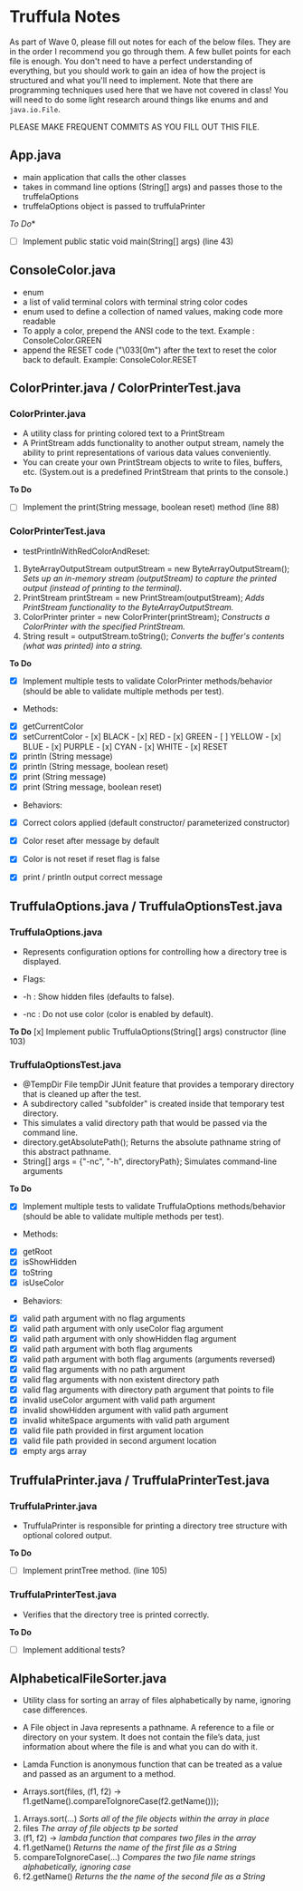 # Truffula Notes
As part of Wave 0, please fill out notes for each of the below files. They are in the order I recommend you go through them. A few bullet points for each file is enough. You don't need to have a perfect understanding of everything, but you should work to gain an idea of how the project is structured and what you'll need to implement. Note that there are programming techniques used here that we have not covered in class! You will need to do some light research around things like enums and and `java.io.File`.

PLEASE MAKE FREQUENT COMMITS AS YOU FILL OUT THIS FILE.

## App.java
- main application that calls the other classes
- takes in command line options (String[] args) and passes those to the truffelaOptions 
- truffelaOptions object is passed to truffulaPrinter

*To Do**
- [ ] Implement public static void main(String[] args) (line 43)


## ConsoleColor.java
- enum
- a list of valid terminal colors with terminal string color codes
- enum used to define a collection of named values, making code more readable 
- To apply a color, prepend the ANSI code to the text. Example : ConsoleColor.GREEN
- append the RESET code ("\033[0m") after the text to reset the color back to default. Example: ConsoleColor.RESET


## ColorPrinter.java / ColorPrinterTest.java

### ColorPrinter.java
- A utility class for printing colored text to a PrintStream
- A PrintStream adds functionality to another output stream, namely the ability to print representations of various data values conveniently.
- You can create your own PrintStream objects to write to files, buffers, etc.  (System.out is a predefined PrintStream that prints to the console.)

**To Do**
 - [ ] Implement the print(String message, boolean reset) method (line 88)

### ColorPrinterTest.java
- testPrintlnWithRedColorAndReset:
 1. ByteArrayOutputStream outputStream = new ByteArrayOutputStream(); *Sets up an in-memory stream (outputStream) to capture the printed output (instead of printing to the terminal).*
 2. PrintStream printStream = new PrintStream(outputStream); *Adds PrintStream functionality to the ByteArrayOutputStream.*
 3. ColorPrinter printer = new ColorPrinter(printStream); *Constructs a ColorPrinter with the specified PrintStream.*
 4. String result = outputStream.toString(); *Converts the buffer's contents (what was printed) into a string.*

**To Do**
-[x] Implement multiple tests to validate ColorPrinter methods/behavior (should be able to validate multiple methods per test).

- Methods:
 - [x] getCurrentColor
 - [x] setCurrentColor - [x] BLACK - [x] RED - [x] GREEN - [ ] YELLOW - [x] BLUE - [x] PURPLE - [x] CYAN - [x] WHITE - [x] RESET
 - [x] println (String message)
 - [x] println (String message, boolean reset)
 - [x] print (String message)
 - [x] print (String message, boolean reset)

- Behaviors: 
- [x] Correct colors applied (default constructor/ parameterized constructor)
- [x] Color reset after message by default
- [x] Color is not reset if reset flag is false
- [x] print / println output correct message


## TruffulaOptions.java / TruffulaOptionsTest.java

### TruffulaOptions.java
- Represents configuration options for controlling how a directory tree is displayed.

- Flags:
 - -h   : Show hidden files (defaults to false).
 - -nc  : Do not use color (color is enabled by default).

**To Do**
 [x] Implement public TruffulaOptions(String[] args) constructor (line 103)

### TruffulaOptionsTest.java

- @TempDir File tempDir JUnit feature that provides a temporary directory that is cleaned up after the test.
- A subdirectory called "subfolder" is created inside that temporary test directory.
- This simulates a valid directory path that would be passed via the command line.
- directory.getAbsolutePath(); Returns the absolute pathname string of this abstract pathname.
- String[] args = {"-nc", "-h", directoryPath}; Simulates command-line arguments 

**To Do**
-[x] Implement multiple tests to validate TruffulaOptions methods/behavior (should be able to validate multiple methods per test).

- Methods:
 - [x] getRoot
 - [x] isShowHidden
 - [x] toString
 - [x] isUseColor

- Behaviors:
- [x] valid path argument with no flag arguments
- [x] valid path argument with only useColor flag argument
- [x] valid path argument with only showHidden flag argument
- [x] valid path argument with both flag arguments
- [x] valid path argument with both flag arguments (arguments reversed)
- [x] valid flag arguments with no path argument
- [x] valid flag arguments with non existent directory path
- [x] valid flag arguments with directory path argument that points to file
- [x] invalid useColor argument with valid path argument
- [x] invalid showHidden argument with valid path argument 
 -[x] invalid whiteSpace arguments with valid path argument 
- [x] valid file path provided in first argument location
- [x] valid file path provided in second argument location
- [x] empty args array

## TruffulaPrinter.java / TruffulaPrinterTest.java

### TruffulaPrinter.java
- TruffulaPrinter is responsible for printing a directory tree structure with optional colored output.

**To Do**
- [ ] Implement printTree method. (line 105)

### TruffulaPrinterTest.java
- Verifies that the directory tree is printed correctly.

**To Do**
- [ ] Implement additional tests?


## AlphabeticalFileSorter.java
- Utility class for sorting an array of files alphabetically by name, ignoring case differences.
- A File object in Java represents a pathname. A reference to a file or directory on your system. It does not contain the file’s data, just information about where the file is and what you can do with it.
- Lamda Function is anonymous function that can be treated as a value and passed as an argument to a method.

- Arrays.sort(files, (f1, f2) -> f1.getName().compareToIgnoreCase(f2.getName()));

 1. Arrays.sort(...)	*Sorts all of the file objects within the array in place*
 2. files	*The array of file objects tp be sorted*
 3. (f1, f2) -> *lambda function that compares two files in the array*
 4. f1.getName()	*Returns the name of the first file as a String*
 5. compareToIgnoreCase(...)	*Compares the two file name strings alphabetically, ignoring case*
 6. f2.getName() *Returns the the name of the second file as a String*